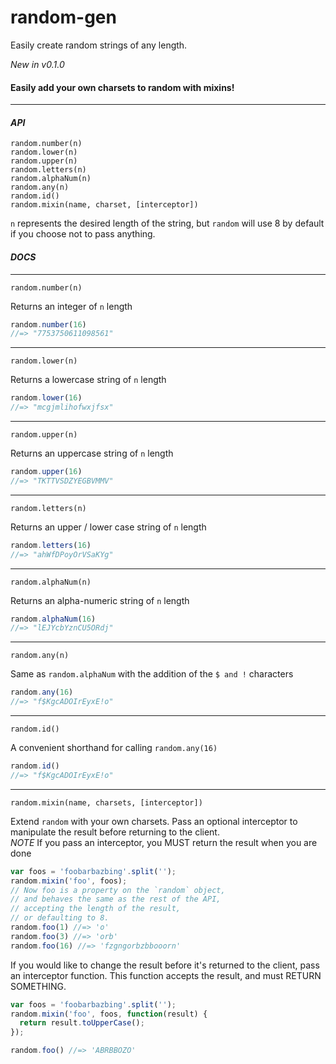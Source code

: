# random-gen

Easily create random strings of any length.


*New in v0.1.0*
#### Easily add your own charsets to random with mixins!
---

#### *API*      
`random.number(n)`        
`random.lower(n)`        
`random.upper(n)`        
`random.letters(n)`        
`random.alphaNum(n)`        
`random.any(n)`        
`random.id()`        
`random.mixin(name, charset, [interceptor])`        

`n` represents the desired length of the string, but `random` will use 8 by default if you choose not to pass anything.         



#### *DOCS*       
---
`random.number(n)`      

Returns an integer of `n` length
```JavaScript
random.number(16)
//=> "7753750611098561"
```
---
`random.lower(n)`      

Returns a lowercase string of `n` length
```JavaScript
random.lower(16)
//=> "mcgjmlihofwxjfsx"
```
---
`random.upper(n)`      

Returns an uppercase string of `n` length
```JavaScript
random.upper(16)
//=> "TKTTVSDZYEGBVMMV"
```
---
`random.letters(n)`      

Returns an upper / lower case string of `n` length
```JavaScript
random.letters(16)
//=> "ahWfDPoyOrVSaKYg"
```
---
`random.alphaNum(n)`      

Returns an alpha-numeric string of `n` length
```JavaScript
random.alphaNum(16)
//=> "lEJYcbYznCU5ORdj"
```
---
`random.any(n)`      

Same as `random.alphaNum` with the addition of the `$ and !` characters
```JavaScript
random.any(16)
//=> "f$KgcADOIrEyxE!o"
```
---
`random.id()`      

A convenient shorthand for calling `random.any(16)`
```JavaScript
random.id()
//=> "f$KgcADOIrEyxE!o"
```
---
`random.mixin(name, charsets, [interceptor])`      

Extend `random` with your own charsets. Pass an optional interceptor to manipulate the result before returning to the client.          
*NOTE* If you pass an interceptor, you MUST return the result when you are done
```JavaScript
var foos = 'foobarbazbing'.split('');
random.mixin('foo', foos);
// Now foo is a property on the `random` object,
// and behaves the same as the rest of the API,
// accepting the length of the result,
// or defaulting to 8.
random.foo(1) //=> 'o'
random.foo(3) //=> 'orb'
random.foo(16) //=> 'fzgngorbzbbooorn'
```
If you would like to change the result before it's returned to the client, pass an interceptor function. This function accepts the result, and must RETURN SOMETHING.
```JavaScript
var foos = 'foobarbazbing'.split('');
random.mixin('foo', foos, function(result) {
  return result.toUpperCase();
});

random.foo() //=> 'ABRBBOZO'
```
